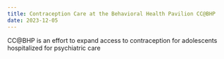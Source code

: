 ```yaml
---
title: Contraception Care at the Behavioral Health Pavilion CC@BHP
date: 2023-12-05
---
```


CC@BHP  is an effort to expand access to contraception for adolescents hospitalized for psychiatric care

<!--more-->
